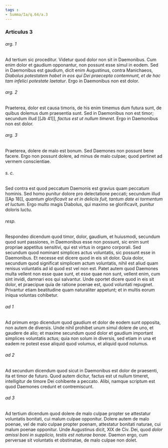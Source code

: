 ```yaml
---
tags : 
- Summa/Ia/q.64/a.3
---
```


### Articulus 3

###### arg. 1
Ad tertium sic proceditur. Videtur quod dolor non sit in Daemonibus. Cum enim dolor et gaudium opponantur, non possunt esse simul in eodem. Sed in Daemonibus est gaudium, dicit enim Augustinus, contra Manichaeos, *Diabolus potestatem habet in eos qui Dei praecepta contemnunt, et de hac tam infelici potestate laetatur*. Ergo in Daemonibus non est dolor.

###### arg. 2
Praeterea, dolor est causa timoris, de his enim timemus dum futura sunt, de quibus dolemus dum praesentia sunt. Sed in Daemonibus non est timor; secundum illud [[Jb 41]], *factus est ut nullum timeret*. Ergo in Daemonibus non est dolor.

###### arg. 3
Praeterea, dolere de malo est bonum. Sed Daemones non possunt bene facere. Ergo non possunt dolere, ad minus de malo culpae; quod pertinet ad vermem conscientiae.

###### s. c.
Sed contra est quod peccatum Daemonis est gravius quam peccatum hominis. Sed homo punitur dolore pro delectatione peccati; secundum illud [[Ap 18]], *quantum glorificavit se et in deliciis fuit, tantum date ei tormentum et luctum*. Ergo multo magis Diabolus, qui maximo se glorificavit, punitur doloris luctu.

###### resp.
Respondeo dicendum quod timor, dolor, gaudium, et huiusmodi, secundum quod sunt passiones, in Daemonibus esse non possunt, sic enim sunt propriae appetitus sensitivi, qui est virtus in organo corporali. Sed secundum quod nominant simplices actus voluntatis, sic possunt esse in Daemonibus. Et necesse est dicere quod in eis sit dolor. Quia dolor, secundum quod significat simplicem actum voluntatis, nihil est aliud quam renisus voluntatis ad id quod est vel non est. Patet autem quod Daemones multa vellent non esse quae sunt, et esse quae non sunt, vellent enim, cum sint invidi, damnari eos qui salvantur. Unde oportet dicere quod in eis sit dolor, et praecipue quia de ratione poenae est, quod voluntati repugnet. Privantur etiam beatitudine quam naturaliter appetunt; et in multis eorum iniqua voluntas cohibetur.

###### ad 1
Ad primum ergo dicendum quod gaudium et dolor de eodem sunt opposita, non autem de diversis. Unde nihil prohibet unum simul dolere de uno, et gaudere de alio; et maxime secundum quod dolor et gaudium important simplices voluntatis actus; quia non solum in diversis, sed etiam in una et eadem re potest esse aliquid quod volumus, et aliquid quod nolumus.

###### ad 2
Ad secundum dicendum quod sicut in Daemonibus est dolor de praesenti, ita et timor de futuro. Quod autem dicitur, factus est ut nullum timeret, intelligitur de timore Dei cohibente a peccato. Alibi, namque scriptum est quod Daemones credunt et contremiscunt.

###### ad 3
Ad tertium dicendum quod dolere de malo culpae propter se attestatur voluntatis bonitati, cui malum culpae opponitur. Dolere autem de malo poenae, vel de malo culpae propter poenam, attestatur bonitati naturae, cui malum poenae opponitur. Unde Augustinus dicit, XIX de Civ. Dei, quod *dolor amissi boni in supplicio, testis est naturae bonae*. Daemon ergo, cum perversae sit voluntatis et obstinatae, de malo culpae non dolet.

